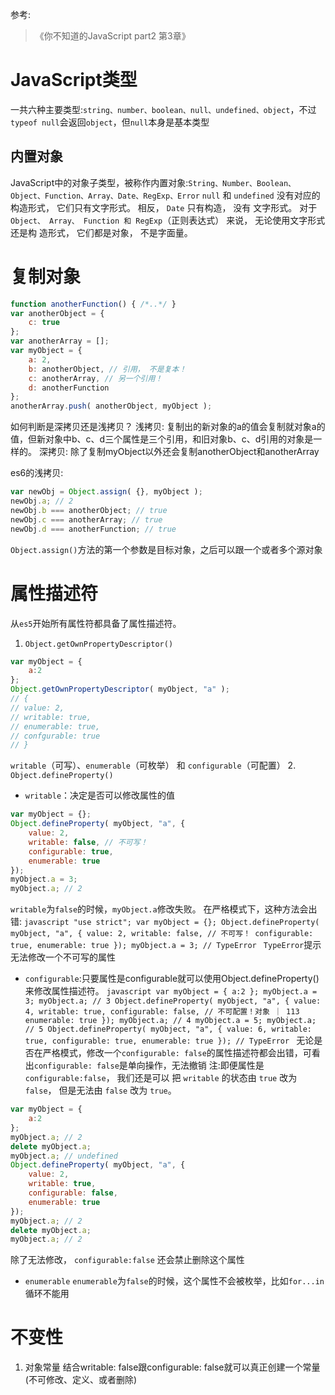 参考:
> 《你不知道的JavaScript part2 第3章》
# JavaScript类型
一共六种主要类型:`string、number、boolean、null、undefined、object`，不过`typeof null`会返回`object`，但`null`本身是基本类型

## 内置对象
JavaScript中的对象子类型，被称作内置对象:`String、Number、Boolean、Object、Function、Array、Date、RegExp、Error`
`null` 和 `undefined` 没有对应的构造形式， 它们只有文字形式。 相反， `Date` 只有构造， 没有
文字形式。
对于 `Object、 Array、 Function 和 RegExp`（正则表达式） 来说， 无论使用文字形式还是构
造形式， 它们都是对象， 不是字面量。

# 复制对象

``` javascript
function anotherFunction() { /*..*/ }
var anotherObject = {
    c: true
};
var anotherArray = [];
var myObject = {
    a: 2,
    b: anotherObject, // 引用， 不是复本！
    c: anotherArray, // 另一个引用！
    d: anotherFunction
};
anotherArray.push( anotherObject, myObject );
 ```
如何判断是深拷贝还是浅拷贝？
浅拷贝: 复制出的新对象的a的值会复制就对象a的值，但新对象中b、c、d三个属性是三个引用，和旧对象b、c、d引用的对象是一样的。
深拷贝: 除了复制myObject以外还会复制anotherObject和anotherArray

es6的浅拷贝:
``` javascript
var newObj = Object.assign( {}, myObject );
newObj.a; // 2
newObj.b === anotherObject; // true
newObj.c === anotherArray; // true
newObj.d === anotherFunction; // true
 ```
`Object.assign()`方法的第一个参数是目标对象，之后可以跟一个或者多个源对象

# 属性描述符
从`es5`开始所有属性符都具备了属性描述符。
1. `Object.getOwnPropertyDescriptor()`
```javascript
var myObject = {
    a:2
};
Object.getOwnPropertyDescriptor( myObject, "a" );
// {
// value: 2,
// writable: true,
// enumerable: true,
// confgurable: true
// }
```
`writable`（可写）、`enumerable`（可枚举） 和 `configurable`（可配置）
2. `Object.defineProperty()`
- `writable`：决定是否可以修改属性的值
```javascript
var myObject = {};
Object.defineProperty( myObject, "a", {
    value: 2,
    writable: false, // 不可写！
    configurable: true,
    enumerable: true
});
myObject.a = 3;
myObject.a; // 2
```
`writable`为`false`的时候，`myObject.a`修改失败。
在严格模式下，这种方法会出错:
`javascript
"use strict";
var myObject = {};
Object.defineProperty( myObject, "a", {
    value: 2,
    writable: false, // 不可写！
    configurable: true,
    enumerable: true
});
myObject.a = 3; // TypeError
`
`TypeError`提示无法修改一个不可写的属性
- `configurable`:只要属性是configurable就可以使用Object.defineProperty()来修改属性描述符。
`javascript
var myObject = {
    a:2
};
myObject.a = 3;
myObject.a; // 3
Object.defineProperty( myObject, "a", {
    value: 4,
    writable: true,
    configurable: false, // 不可配置！对象 ｜ 113
    enumerable: true
});
myObject.a; // 4
myObject.a = 5;
myObject.a; // 5
Object.defineProperty( myObject, "a", {
    value: 6,
    writable: true,
    configurable: true,
    enumerable: true
}); // TypeError
`
无论是否在严格模式，修改一个`configurable: false`的属性描述符都会出错，可看出`configurable: false`是单向操作，无法撤销
注:即便属性是 `configurable:false`， 我们还是可以
把 `writable` 的状态由 `true` 改为 `false`， 但是无法由 `false` 改为 `true`。
```javascript
var myObject = {
    a:2
};
myObject.a; // 2
delete myObject.a;
myObject.a; // undefined
Object.defineProperty( myObject, "a", {
    value: 2,
    writable: true,
    configurable: false,
    enumerable: true
});
myObject.a; // 2
delete myObject.a;
myObject.a; // 2
```
除了无法修改， `configurable:false` 还会禁止删除这个属性
- `enumerable`
`enumerable`为`false`的时候，这个属性不会被枚举，比如`for...in`循环不能用
# 不变性
1. 对象常量
结合writable: false跟configurable: false就可以真正创建一个常量(不可修改、定义、或者删除)